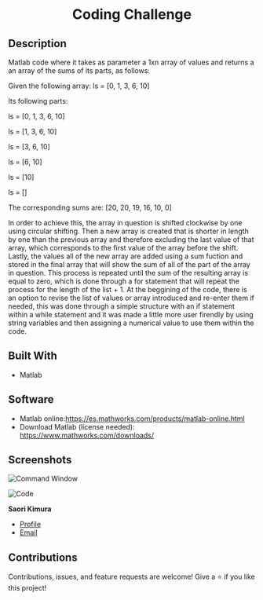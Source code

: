 
<h1 align="center">Coding Challenge</h1>

## Description
Matlab code where it takes as parameter a 1xn array of values and returns a an array of the sums of its parts, as follows:

Given the following array:
ls = [0, 1, 3, 6, 10]

Its following parts:

ls = [0, 1, 3, 6, 10]

ls = [1, 3, 6, 10]

ls = [3, 6, 10]

ls = [6, 10]

ls = [10]

ls = []

The corresponding sums are: [20, 20, 19, 16, 10, 0]

In order to achieve this, the array in question is shifted clockwise by one using circular shifting. Then a new array is created that is shorter in length by one than the previous array and therefore excluding the last value of that array, which corresponds to the first value of the array before the shift. Lastly, the values all of the new array are added using a sum fuction and stored in the final array that will show the sum of all of the part of the array in question. This process is repeated until the sum of the resulting array is equal to zero, which is done through a for statement that will repeat the process for the length of the list + 1. At the beggining of the code, there is an option to revise the list of values or array introduced and re-enter them if needed, this was done through a simple structure with an if statement within a while statement and it was made a little more user firendly by using string variables and then assigning a numerical value to use them within the code. 

## Built With
- Matlab

## Software
- Matlab online:https://es.mathworks.com/products/matlab-online.html
- Download Matlab (license needed): https://www.mathworks.com/downloads/

## Screenshots
![Command Window ](<img width="957" alt="interface" src="https://user-images.githubusercontent.com/97077436/148014864-b871ec40-ed6b-4774-814e-ae39473b9b33.PNG">)

![Code ](<img width="945" alt="code" src="https://user-images.githubusercontent.com/97077436/148014883-d0e80e9b-5a12-4025-9158-90510b8e2b2f.PNG">)



**Saori Kimura**

- [Profile](https://github.com/saorikt98 "Saori Kimura")
- [Email](mailto:saori.kt98@gmail.com?subject=Hi% "Hi! Contact Me!")


## Contributions
Contributions, issues, and feature requests are welcome!
Give a ⭐️ if you like this project!
